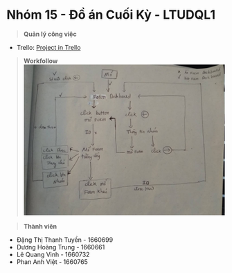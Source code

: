 Nhóm 15 - Đồ án Cuối Kỳ - LTUDQL1 
==================================

> **Quản lý công việc**
- Trello: [Project in Trello](https://trello.com/b/Bw23Zqh1/lt-udql1-nhom-15)

> **Workfollow**
![workflow](workflow.jpg)

> **Thành viên**
- Đặng Thị Thanh Tuyền  - 1660699
- Dương Hoàng Trung 	- 1660661
- Lê Quang Vinh 		- 1660732
- Phan Anh Việt 		- 1660765